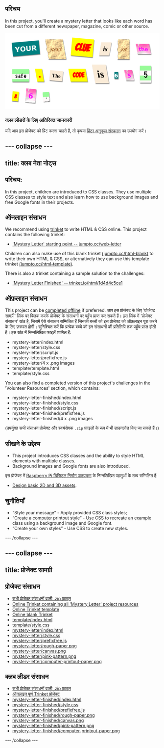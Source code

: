 ## परिचय

In this project, you'll create a mystery letter that looks like each word has been cut from a different newspaper, magazine, comic or other source.

![screenshot](images/letter-final.png)

### क्लब लीडरों के लिए अतिरिक्त जानकारी

यदि आप इस प्रोजेक्ट को प्रिंट करना चाहते हैं, तो कृपया [प्रिंटर अनुकूल संस्करण](https://projects.raspberrypi.org/en/projects/mystery-letter/print) का उपयोग करें।

## \--- collapse \---

## title: क्लब नेता नोट्स

## परिचय:

In this project, children are introduced to CSS classes. They use multiple CSS classes to style text and also learn how to use background images and free Google fonts in their projects.

## ऑनलाइन संसाधन

We recommend using [trinket](https://trinket.io/) to write HTML & CSS online. This project contains the following trinket:

* ['Mystery Letter' starting point -- jumpto.cc/web-letter](http://jumpto.cc/web-letter)

Children can also make use of this blank trinket [(jumpto.cc/html-blank)](http://jumpto.cc/html-blank) to write their own HTML & CSS, or alternatively they can use this template trinket [(jumpto.cc/html-template)](http://jumpto.cc/html-template).

There is also a trinket containing a sample solution to the challenges:

* ['Mystery Letter Finished' -- trinket.io/html/1d4d4c5ce1](https://trinket.io/html/1d4d4c5ce1)

## ऑफ़लाइन संसाधन

This project can be [completed offline](https://www.codeclubprojects.org/en-GB/resources/webdev-working-offline/) if preferred. आप इस प्रोजेक्ट के लिए 'प्रोजेक्ट सामग्री' लिंक पर क्लिक करके प्रोजेक्ट के संसाधनों पर पहुँच प्राप्त कर सकते हैं। इस लिंक में 'प्रोजेक्ट संसाधन' खंड है, जिसमें ऐसे संसाधन सम्मिलित हैं जिनकी बच्चों को इस प्रोजेक्ट को ऑफ़लाइन पूरा करने के लिए ज़रूरत होगी। सुनिश्चित करें कि प्रत्येक बच्चे को इन संसाधनों की प्रतिलिपि तक पहुँच प्राप्त होती है। इस खंड में निम्नलिखित फाइलें शामिल हैं:

* mystery-letter/index.html
* mystery-letter/style.css
* mystery-letter/script.js
* mystery-letter/prefixfree.js
* mystery-letter/4 x .png images
* template/template.html
* template/style.css

You can also find a completed version of this project's challenges in the 'Volunteer Resources' section, which contains:

* mystery-letter-finished/index.html
* mystery-letter-finished/style.css
* mystery-letter-finished/script.js
* mystery-letter-finished/prefixfree.js
* mystery-letter-finished/4 x .png images

(उपर्युक्त सभी संसाधन प्रोजेक्ट और स्वयंसेवक `.zip` फ़ाइलों के रूप में भी डाउनलोड किए जा सकते हैं।)

## सीखने के उद्देश्य

* This project introduces CSS classes and the ability to style HTML elements with multiple classes.
* Background images and Google fonts are also introduced. 

इस प्रोजेक्ट में [Raspberry Pi डिजिटल निर्माण पाठ्यक्रम](http://rpf.io/curriculum) के निम्नलिखित पहलुओं के तत्व सम्मिलित हैं:

* [Design basic 2D and 3D assets](https://www.raspberrypi.org/curriculum/design/creator).

## चुनौतियाँ

* “Style your message” - Apply provided CSS class styles;
* “Create a computer printout style” - Use CSS to recreate an example class using a background image and Google font. 
* “Create your own styles” - Use CSS to create new styles.

\--- /collapse \---

## \--- collapse \---

## title: प्रोजेक्ट सामग्री

## प्रोजेक्ट संसाधन

* [सभी प्रोजेक्ट संसाधनों वाली .zip फ़ाइल](resources/letter-project-resources.zip)
* [Online Trinket containing all 'Mystery Letter' project resources](http://jumpto.cc/web-letter)
* [Online Trinket template](http://jumpto.cc/trinket-template)
* [Online blank Trinket](http://jumpto.cc/trinket-blank)
* [template/index.html](resources/template-index.html)
* [template/style.css](resources/template-style.css)
* [mystery-letter/index.html](resources/mystery-letter-index.html)
* [mystery-letter/style.css](resources/mystery-letter-style.css)
* [mystery-letter/prefixfree.js](resources/mystery-letter-prefixfree.js)
* [mystery-letter/rough-paper.png](resources/mystery-letter-rough-paper.png)
* [mystery-letter/canvas.png](resources/mystery-letter-canvas.png)
* [mystery-letter/pink-pattern.png](resources/mystery-letter-pink-pattern.png)
* [mystery-letter/computer-printout-paper.png](resources/mystery-letter-computer-printout-paper.png)

## क्लब लीडर संसाधन

* [सभी प्रोजेक्ट संसाधनों वाली .zip फ़ाइल](resources/letter-volunteer-resources.zip)
* [ऑनलाइन पूर्ण Trinket प्रोजेक्ट](https://trinket.io/html/1d4d4c5ce1)
* [mystery-letter-finished/index.html](resources/mystery-letter-finished-index.html)
* [mystery-letter-finished/style.css](resources/mystery-letter-finished-style.css)
* [mystery-letter-finished/prefixfree.js](resources/mystery-letter-finished-prefixfree.js)
* [mystery-letter-finished/rough-paper.png](resources/mystery-letter-finished-rough-paper.png)
* [mystery-letter-finished/canvas.png](resources/mystery-letter-finished-canvas.png)
* [mystery-letter-finished/pink-pattern.png](resources/mystery-letter-finished-pink-pattern.png)
* [mystery-letter-finished/computer-printout-paper.png](resources/mystery-letter-finished-computer-printout-paper.png)

\--- /collapse \---